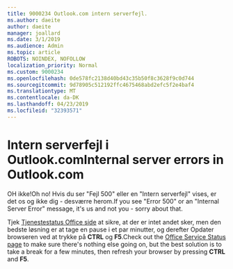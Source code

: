 ```yaml
---
title: 9000234 Outlook.com intern serverfejl.
ms.author: daeite
author: daeite
manager: joallard
ms.date: 3/1/2019
ms.audience: Admin
ms.topic: article
ROBOTS: NOINDEX, NOFOLLOW
localization_priority: Normal
ms.custom: 9000234
ms.openlocfilehash: 0de578fc2138d40bd43c35b50f8c3628f9c0d744
ms.sourcegitcommit: 9d78905c512192ffc4675468abd2efc5f2e4baf4
ms.translationtype: MT
ms.contentlocale: da-DK
ms.lasthandoff: 04/23/2019
ms.locfileid: "32393571"
---
```

# <a name="internal-server-errors-in-outlookcom"></a><span data-ttu-id="77157-102">Intern serverfejl i Outlook.com</span><span class="sxs-lookup"><span data-stu-id="77157-102">Internal server errors in Outlook.com</span></span>

<span data-ttu-id="77157-103">OH ikke!</span><span class="sxs-lookup"><span data-stu-id="77157-103">Oh no!</span></span> <span data-ttu-id="77157-104">Hvis du ser "Fejl 500" eller en "Intern serverfejl" vises, er det os og ikke dig - desværre herom.</span><span class="sxs-lookup"><span data-stu-id="77157-104">If you see "Error 500" or an "Internal Server Error" message, it's us and not you - sorry about that.</span></span>

<span data-ttu-id="77157-105">Tjek [Tjenestestatus Office side](https://portal.office.com/servicestatus) at sikre, at der er intet andet sker, men den bedste løsning er at tage en pause i et par minutter, og derefter Opdater browseren ved at trykke på **CTRL** og **F5**.</span><span class="sxs-lookup"><span data-stu-id="77157-105">Check out the [Office Service Status page](https://portal.office.com/servicestatus) to make sure there's nothing else going on, but the best solution is to take a break for a few minutes, then refresh your browser by pressing **CTRL** and **F5**.</span></span>